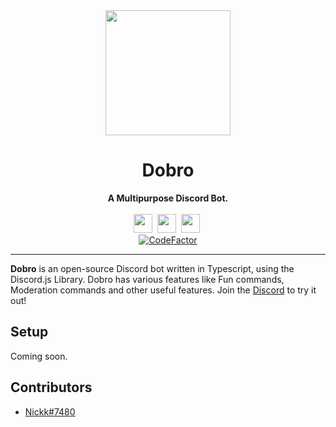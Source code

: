 <div align="center">
    <a href="https://cdn.discordapp.com/attachments/873498951112884225/902947562091339826/Dobro_v2.png"><img src="https://cdn.discordapp.com/attachments/873498951112884225/902947562091339826/Dobro_v2.png" height="200" width="200"></a>
    <h1>Dobro</h1>
    <strong>A Multipurpose Discord Bot.</strong><br><br>
    <img src="https://forthebadge.com/images/badges/made-with-typescript.svg" height="30">&nbsp;
    <img src="https://forthebadge.com/images/badges/built-with-love.svg" height="30">&nbsp;
    <a href="https://discord.gg/T6EKQdv6x5"><img src="https://img.shields.io/discord/849624046958149633.svg?style=for-the-badge" height="30"></a>&nbsp;<br>
<a href="https://www.codefactor.io/repository/github/dobrodev/dobro-v2"><img src="https://www.codefactor.io/repository/github/dobrodev/dobro-v2/badge" alt="CodeFactor" /></a>
</div>

---
**Dobro** is an open-source Discord bot written in Typescript, using the Discord.js Library. Dobro has various features like Fun commands, Moderation commands and other useful features. Join the [Discord](https://discord.gg/T6EKQdv6x5) to try it out!

## Setup

Coming soon.

## Contributors
* [Nickk#7480](https://github.com/NickR69420)